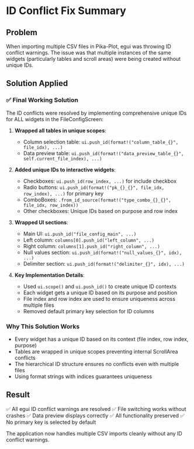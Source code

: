 # ID Conflict Fix Summary

## Problem
When importing multiple CSV files in Pika-Plot, egui was throwing ID conflict warnings. The issue was that multiple instances of the same widgets (particularly tables and scroll areas) were being created without unique IDs.

## Solution Applied

### ✅ Final Working Solution
The ID conflicts were resolved by implementing comprehensive unique IDs for ALL widgets in the FileConfigScreen:

1. **Wrapped all tables in unique scopes**:
   - Column selection table: `ui.push_id(format!("column_table_{}", file_idx), ...)`
   - Data preview table: `ui.push_id(format!("data_preview_table_{}", self.current_file_index), ...)`

2. **Added unique IDs to interactive widgets**:
   - Checkboxes: `ui.push_id(row_index, ...)` for include checkbox
   - Radio buttons: `ui.push_id(format!("pk_{}_{}", file_idx, row_index), ...)` for primary key
   - ComboBoxes: `.from_id_source(format!("type_combo_{}_{}", file_idx, row_index))`
   - Other checkboxes: Unique IDs based on purpose and row index

3. **Wrapped UI sections**:
   - Main UI: `ui.push_id("file_config_main", ...)`
   - Left column: `columns[0].push_id("left_column", ...)`
   - Right column: `columns[1].push_id("right_column", ...)`
   - Null values section: `ui.push_id(format!("null_values_{}", idx), ...)`
   - Delimiter section: `ui.push_id(format!("delimiter_{}", idx), ...)`

4. **Key Implementation Details**:
   - Used `ui.scope()` and `ui.push_id()` to create unique ID contexts
   - Each widget gets a unique ID based on its purpose and position
   - File index and row index are used to ensure uniqueness across multiple files
   - Removed default primary key selection for ID columns

### Why This Solution Works
- Every widget has a unique ID based on its context (file index, row index, purpose)
- Tables are wrapped in unique scopes preventing internal ScrollArea conflicts
- The hierarchical ID structure ensures no conflicts even with multiple files
- Using format strings with indices guarantees uniqueness

## Result
✅ All egui ID conflict warnings are resolved
✅ File switching works without crashes
✅ Data preview displays correctly
✅ All functionality preserved
✅ No primary key is selected by default

The application now handles multiple CSV imports cleanly without any ID conflict warnings. 